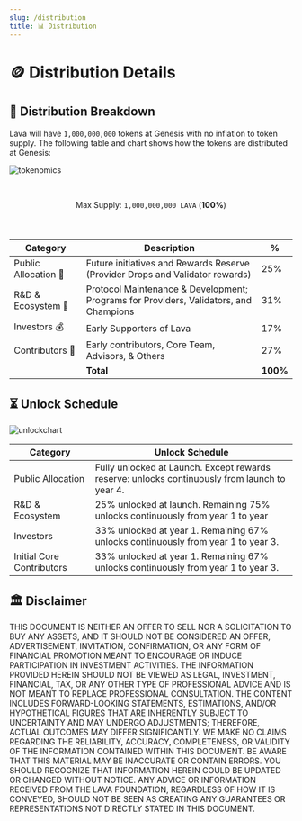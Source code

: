 ```yaml
---
slug: /distribution
title: 📊 Distribution
---
```




# 🪙 Distribution Details

## 🧮 Distribution Breakdown 

Lava will have `1,000,000,000` tokens at Genesis with no inflation to token supply. The following table and chart shows how the tokens are distributed at Genesis:

![tokenomics](/img/tokenomics/piegraph.png)

<center>

<br/>


Max Supply: `1,000,000,000 LAVA` (**100%**)

<br />

###

| Category               |  Description | %    |
|------------------------|--------------|------|
| Public Allocation 🎁   |  Future initiatives and Rewards Reserve (Provider Drops and Validator rewards)       | 25%  |
| R&D & Ecosystem 🌱     |  Protocol Maintenance & Development; Programs for Providers, Validators, and Champions     | 31%  |
| Investors 💰           |  Early Supporters of Lava                                    | 17%  |
| Contributors 👥        |  Early contributors, Core Team, Advisors, & Others           | 27%  |
|                        |     **Total**         | **100%** |

</center>

## ⏳ Unlock Schedule

![unlockchart](/img/tokenomics/linegraph.png)

| Category                   | Unlock Schedule                                                                                                       |
|----------------------------|-----------------------------------------------------------------------------------------------------------------------|
| Public Allocation          | Fully unlocked at Launch.  Except rewards reserve: unlocks continuously from launch to year 4.  |
| R&D & Ecosystem            | 25% unlocked at launch. Remaining 75% unlocks continuously from year 1 to year |
| Investors                  | 33% unlocked at year 1. Remaining 67% unlocks continuously from year 1 to year 3.  |
| Initial Core Contributors | 33% unlocked at year 1. Remaining 67% unlocks continuously from year 1 to year 3.   |


## 🏛️ Disclaimer

THIS DOCUMENT IS NEITHER AN OFFER TO SELL NOR A SOLICITATION TO BUY ANY ASSETS, AND IT SHOULD NOT BE CONSIDERED AN OFFER, ADVERTISEMENT, INVITATION, CONFIRMATION, OR ANY FORM OF FINANCIAL PROMOTION MEANT TO ENCOURAGE OR INDUCE PARTICIPATION IN INVESTMENT ACTIVITIES. THE INFORMATION PROVIDED HEREIN SHOULD NOT BE VIEWED AS LEGAL, INVESTMENT, FINANCIAL, TAX, OR ANY OTHER TYPE OF PROFESSIONAL ADVICE AND IS NOT MEANT TO REPLACE PROFESSIONAL CONSULTATION.
THE CONTENT INCLUDES FORWARD-LOOKING STATEMENTS, ESTIMATIONS, AND/OR HYPOTHETICAL FIGURES THAT ARE INHERENTLY SUBJECT TO UNCERTAINTY AND MAY UNDERGO ADJUSTMENTS; THEREFORE, ACTUAL OUTCOMES MAY DIFFER SIGNIFICANTLY. WE MAKE NO CLAIMS REGARDING THE RELIABILITY, ACCURACY, COMPLETENESS, OR VALIDITY OF THE INFORMATION CONTAINED WITHIN THIS DOCUMENT. BE AWARE THAT THIS MATERIAL MAY BE INACCURATE OR CONTAIN ERRORS. YOU SHOULD RECOGNIZE THAT INFORMATION HEREIN COULD BE UPDATED OR CHANGED WITHOUT NOTICE. ANY ADVICE OR INFORMATION RECEIVED FROM THE LAVA FOUNDATION, REGARDLESS OF HOW IT IS CONVEYED, SHOULD NOT BE SEEN AS CREATING ANY GUARANTEES OR REPRESENTATIONS NOT DIRECTLY STATED IN THIS DOCUMENT.
